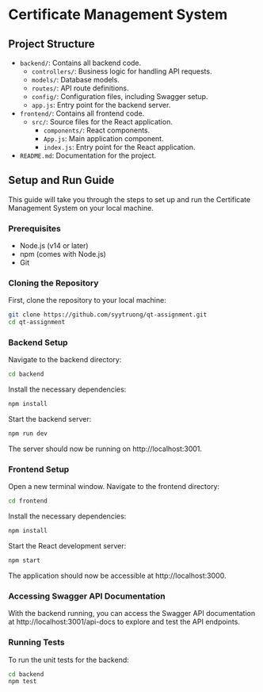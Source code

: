 # Certificate Management System

## Project Structure

- `backend/`: Contains all backend code.
  - `controllers/`: Business logic for handling API requests.
  - `models/`: Database models.
  - `routes/`: API route definitions.
  - `config/`: Configuration files, including Swagger setup.
  - `app.js`: Entry point for the backend server.
- `frontend/`: Contains all frontend code.
  - `src/`: Source files for the React application.
    - `components/`: React components.
    - `App.js`: Main application component.
    - `index.js`: Entry point for the React application.
- `README.md`: Documentation for the project.

## Setup and Run Guide

This guide will take you through the steps to set up and run the Certificate Management System on your local machine.

### Prerequisites

- Node.js (v14 or later)
- npm (comes with Node.js)
- Git

### Cloning the Repository

First, clone the repository to your local machine:

```bash
git clone https://github.com/syytruong/qt-assignment.git
cd qt-assignment
```

### Backend Setup
Navigate to the backend directory:

```bash
cd backend
```

Install the necessary dependencies:

```bash
npm install
```

Start the backend server:
```bash
npm run dev
```
The server should now be running on http://localhost:3001.

### Frontend Setup
Open a new terminal window. Navigate to the frontend directory:

```bash
cd frontend
```

Install the necessary dependencies:

```bash
npm install
```

Start the React development server:
```bash
npm start
```

The application should now be accessible at http://localhost:3000.

### Accessing Swagger API Documentation
With the backend running, you can access the Swagger API documentation at http://localhost:3001/api-docs to explore and test the API endpoints.

### Running Tests

To run the unit tests for the backend:

```bash
cd backend
npm test
```